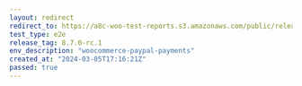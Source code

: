```yaml
---
layout: redirect
redirect_to: https://a8c-woo-test-reports.s3.amazonaws.com/public/release/8.7.0-rc.1/woocommerce-paypal-payments/e2e/index.html
test_type: e2e
release_tag: 8.7.0-rc.1
env_description: "woocommerce-paypal-payments"
created_at: "2024-03-05T17:16:21Z"
passed: true
---
```

